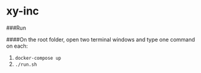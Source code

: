 # xy-inc
###Run

####On the root folder, open two terminal windows and type one command on each:
1. `docker-compose up`
2. `./run.sh`

